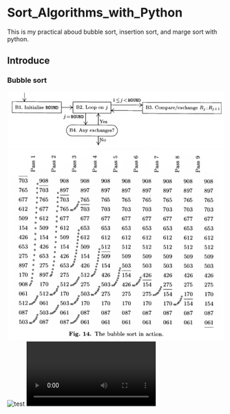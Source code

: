 # Sort_Algorithms_with_Python

This is my practical aboud bubble sort, insertion sort, and marge sort with python.

## Introduce

### Bubble sort
![bubblesort1](https://github.com/yutsunoki/Sort_Algorithms_with_Python/blob/main/img/bubblesort/Screenshot%202023-08-05%20204445.png)
![bubblesort2](https://github.com/yutsunoki/Sort_Algorithms_with_Python/blob/main/img/bubblesort/Screenshot%202023-08-05%20204320.png)
![test](https://github.com/yutsunoki/Sort_Algorithms_with_Python/blob/main/img/bubblesort/Test.gif)
![test](https://github.com/yutsunoki/Sort_Algorithms_with_Python/blob/main/img/bubblesort/Test.mp4)
